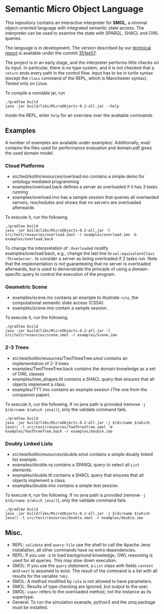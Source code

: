 # Semantic Micro Object Language
This repository contains an interactive interpreter for **SMOL**, a minimal object-oriented language with integrated semantic state access.
The interpreter can be used to examine the state with SPARQL, SHACL and OWL queries.

The language is in development. The version described by our [technical report](https://ebjohnsen.org/publication/rr499.pdf) is available under the commit  [351ee57](https://github.com/Edkamb/SemanticObjects/commit/351ee5723b916dd9b52a89e4608615e02443da96).
 
The project is in an early stage, and the interpreter performs little checks on its input. 
In particular, there is no type system, and it is not checked that a `return` ends every path in the control flow.
Input has to be in turtle syntax (except the `class` command of the REPL, which is Manchester syntax).
Tested only on Linux. 

To compile a runnable jar, run
```
./gradlew build
java -jar build/libs/MicroObjects-0.2-all.jar --help
```

Inside the REPL, enter `help` for an overview over the available commands.

## Examples
A number of examples are available under examples/.
Additionally, eval/ contains the files used for performance evaluation and domain.pdf gives the used domain model.


### Cloud Platforms

* src/test/kotlin/resources/overload.mo contains a simple demo for ontology-mediated programming
* examples/overload.back defines a server as overloaded if it has 3 tasks running
* examples/overload.imo has a sample session that queries all overlaoded servers, reschedules and shows that no servers are overloaded afterwards

To execute it, run the following.
```
./gradlew build
java -jar build/libs/MicroObjects-0.2-all.jar -l src/test/resources/overload.smol -r examples/overload.imo -b examples/overload.back 
```

To change the interpretation of `:Overloaded` modify examples/overload.back, e.g., change the last line to `owl:equivalentClass :ThreeServer.` to consider a server as being overloaded if 2 tasks run.
Note that the implementation is *not* guaranteeing that no server is overloaded afterwards, but is used to demonstrate the principle of using a domain-specific query to control the execution of the program.

### Geometric Scene

* examples/scene.mo contains an example to illustrate `rule`, the computational semantic state access (CSSA).
* examples/scene.imo contain a sample session.

To execute it, run the following.
```
./gradlew build
java -jar build/libs/MicroObjects-0.2-all.jar -l src/test/resources/scene.smol -r examples/scene.imo
```

### 2-3 Trees

* src/test/kotlin/resources/TwoThreeTree.smol contains an implementation of 2-3 trees
* examples/TwoThreeTree.back contains the domain knowledge as a set of OWL classes
* examples/tree_shapes.ttl contains a SHACL query that ensures that all objects implement a class.
* examples/TTT.imo contains an example session (The one from the companion paper).

To execute it, run the following. If no jena path is provided (remove `-j $(dirname $(which jena))`), only the validate command fails.
```
./gradlew build
java -jar build/libs/MicroObjects-0.2-all.jar -j $(dirname $(which jena)) -l src/test/resources/TwoThreeTree.smol -b examples/TwoThreeTree.back -r examples/double.imo 
```




### Doubly Linked Lists

 * src/test/kotlin/resources/double.smol contains a simple doubly linked list example.
 * examples/double.rq contains a SPARQL query to select all `List` elements.
 * examples/double.ttl contains a SHACL query that ensures that all objects implement a class.
 * examples/double.imo contains a simple test session.

To execute it, run the following. If no jena path is provided (remove `-j $(dirname $(which jena))`), only the validate command fails.
```
./gradlew build
java -jar build/libs/MicroObjects-0.2-all.jar -j $(dirname $(which jena)) -l src/test/resources/double.smol -r examples/double.imo 
```




## Misc.
 
  * REPL: `validate` and `query-file` use the shell to call the Apache Jena installation, all other commands have no extra dependencies.
  * REPL: If you use `-b` to load background knowledge, OWL reasoning is used for all queries. This may slow down execution.
  * SMOL: If you use the `query` *statement*, a `List` class with fields `content` and `next` is assumed to exist. The result of the command is a list with all results for the variable `?obj`. 
  * SMOL: A method modified by `rule` is not allowed to have parameters. 
  * SMOL: Results of type checking are ignored, but output to the user.
  * SMOL: `super` refers to the overloaded method, not the instance as its supertype.
  * General: To run the simulation example, python3 and the zmq package must be installed. 
